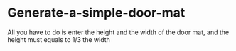 # Generate-a-simple-door-mat

All you have to do is enter the height and the width of the door mat, and the height must equals to 1/3 the width
